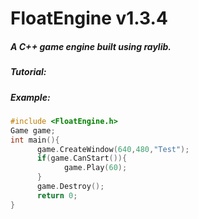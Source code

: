 # FloatEngine v1.3.4

##### A C++ game engine built using raylib.

##### Tutorial: 

##### Example:

```c++
#include <FloatEngine.h>
Game game;
int main(){
      game.CreateWindow(640,480,"Test");
      if(game.CanStart()){
            game.Play(60);
      }
      game.Destroy();
      return 0;
}
```
